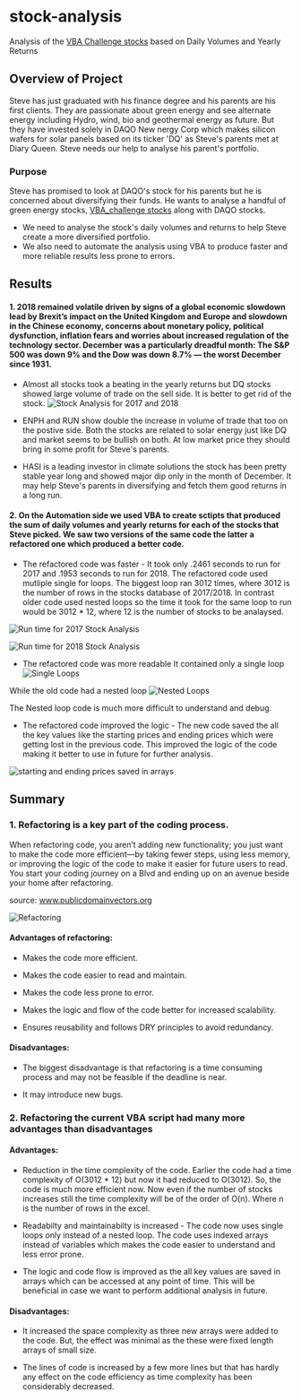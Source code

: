 # stock-analysis
Analysis of the [VBA Challenge stocks](https://github.com/sucharita1/stock-analysis/blob/6115333c5f4337f84e3e31bd71e99ab7bdf2f5ca/VBA_Challenge.xlsm) based on Daily Volumes and Yearly Returns

## Overview of Project
Steve has just graduated with his finance degree and his parents are his first clients. They are passionate about green energy and see alternate energy including Hydro, wind, bio and geothermal energy as future. But they have invested solely in DAQO New nergy Corp which makes silicon wafers for solar panels based on its ticker 'DQ' as Steve's parents met at Diary Queen. Steve needs our help to analyse his parent's portfolio.

### Purpose
Steve has promised to look at DAQO's stock for his parents but he is concerned about diversifying their funds. He wants to analyse a handful of green energy stocks,  [VBA_challenge stocks](https://github.com/sucharita1/stock-analysis/blob/6115333c5f4337f84e3e31bd71e99ab7bdf2f5ca/VBA_Challenge.xlsm) along with DAQO stocks. 
* We need to analyse the stock's daily volumes and returns to help Steve create a more diversified portfolio. 
* We also need to automate the analysis using VBA to produce faster and more reliable results less prone to errors.

## Results
#### 1. 2018 remained volatile driven by signs of a global economic slowdown lead by Brexit’s impact on the United Kingdom and Europe and slowdown in the Chinese economy, concerns about monetary policy, political dysfunction, inflation fears and worries about increased regulation of the technology sector. December was a particularly dreadful month: The S&P 500 was down 9% and the Dow was down 8.7% — the worst December since 1931. 


  * Almost all stocks took a beating in the yearly returns  but DQ stocks showed large volume of trade on the sell side. It is better to get rid of the stock.
![Stock Analysis for 2017 and 2018](https://github.com/sucharita1/stock-analysis/blob/0308d199ce0fd2857b19c85003e744b43dc5f607/Resources/stock_performance_17_18.png?raw=true)

  * ENPH and RUN show double the increase in volume of trade that too on the postive side. Both the stocks are related to solar energy just like DQ and market seems to be bullish on both. At low market price they should bring in some profit for Steve's parents.

  * HASI is a leading investor in climate solutions the stock has been pretty stable year long and showed major dip only in the month of December. It may help Steve's parents in diversifying and fetch them good returns in a long run. 

#### 2. On the Automation side we used VBA to create sctipts that produced the sum of daily volumes and yearly returns for each of the stocks that Steve picked. We saw two versions of the same code the latter a refactored one which produced a better code. 


  * The refactored code was faster - It took only .2461 seconds to run for 2017 and .1953 seconds to run for 2018. The refactored code used mutliple single for loops. The    biggest loop ran 3012 times, where 3012 is the number of rows in the stocks database of 2017/2018. In contrast  older code used nested loops so the time it took for the same loop to run would be 3012 * 12, where 12 is the number of stocks to be analaysed. 

![Run time for 2017 Stock Analysis](https://github.com/sucharita1/stock-analysis/blob/0308d199ce0fd2857b19c85003e744b43dc5f607/Resources/VBA_Challenge_2017.png?raw=true)

![Run time for 2018 Stock Analysis](https://github.com/sucharita1/stock-analysis/blob/0308d199ce0fd2857b19c85003e744b43dc5f607/Resources/VBA_Challenge_2018.png?raw=true)


  * The refactored code was more readable 
  It contained only a single loop 
  ![Single Loops](https://github.com/sucharita1/stock-analysis/blob/32701021a5b4f4e00dfe18ee3e508565826a3785/Resources/single_loop.png?raw=true)
  
While the old code had a nested loop 
![Nested Loops](https://github.com/sucharita1/stock-analysis/blob/0308d199ce0fd2857b19c85003e744b43dc5f607/Resources/nested_loops.png?raw=true)

The Nested loop code is much more difficult to understand and debug.


  * The refactored code improved the logic  - The new code saved the all the key values like the starting prices and ending prices which were getting lost in the previous code. This improved the logic of the code making it better to use in future for further analysis.

![starting and ending prices saved in arrays](https://github.com/sucharita1/stock-analysis/blob/0308d199ce0fd2857b19c85003e744b43dc5f607/Resources/extra_fixed_length_arrays.png?raw=true)

## Summary

### 1. Refactoring is a key part of the coding process.
When refactoring code, you aren’t adding new functionality; you just want to make the code more efficient—by taking fewer steps, using less memory, or improving the logic of the code to make it easier for future users to read. You start your coding journey on a Blvd and ending up on an avenue beside your home after refactoring.

source: www.publicdomainvectors.org

![Refactoring](https://github.com/sucharita1/stock-analysis/blob/6115333c5f4337f84e3e31bd71e99ab7bdf2f5ca/Resources/refactoring.png?raw=true)

#### Advantages of refactoring:
  * Makes the code more efficient. 

  * Makes the code easier to read and maintain.

  * Makes the code less prone to error.

  * Makes the logic and flow of the code better for increased scalability.

  * Ensures reusability and follows DRY principles to avoid redundancy.

#### Disadvantages:
  * The biggest disadvantage is that refactoring is a time consuming process and may not be feasible if the deadline is near.

  * It may introduce new bugs.


### 2. Refactoring the current VBA script had many more advantages than disadvantages

#### Advantages:
  * Reduction in the time complexity of the code. Earlier the code had a time complexity of O(3012 * 12) but now it had reduced to O(3012). So, the code is much more efficient now. Now even if the number of stocks increases still the time complexity will be of the order of O(n). Where n is the number of rows in the excel.

  * Readabilty and maintainabilty is increased - The code now uses single loops only instead of  a nested loop. The code uses indexed arrays instead of variables which makes the code easier to understand and less error prone.

  * The logic and code flow is improved as the all key values are saved in arrays which can be accessed at any point of time. This will be beneficial in case we want to perform additional analysis in future.


#### Disadvantages:
  * It increased the space complexity as three new arrays were added to the code. But, the effect was minimal as the these were fixed length arrays of small size. 

  * The lines of code is increased by a few more lines but that has hardly any effect on the code efficiency as time complexity has been considerably decreased.







